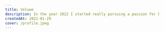 ```yaml
---
title: Veluwe
description: In the year 2022 I started really pursuing a passion for bird and wildlife photography.
createdAt: 2022-01-29
cover: /profile.jpeg
---
```

